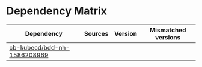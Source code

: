 # Dependency Matrix

Dependency | Sources | Version | Mismatched versions
---------- | ------- | ------- | -------------------
[cb-kubecd/bdd-nh-1586208969](https://github.com/cb-kubecd/bdd-nh-1586208969.git) |  | []() | 
